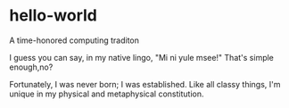 # hello-world

A time-honored computing traditon

I guess you can say, in my native lingo, "Mi ni yule msee!"
That's simple enough,no?

Fortunately, I was never born; I was established. Like all classy things, I'm unique in my physical and metaphysical constitution.
